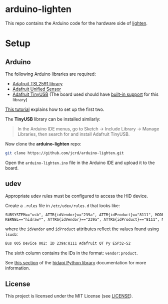 # arduino-lighten

This repo contains the Arduino code for the hardware side of [lighten][lighten].

[lighten]: https://github.com/jcrd/lighten

# Setup

## Arduino

The following Arduino libraries are required:

- [Adafruit TSL2591 library](https://github.com/adafruit/Adafruit_TSL2591_Library)
- [Adafruit Unified Sensor](https://github.com/adafruit/Adafruit_Sensor)
- [Adafruit TinyUSB](https://github.com/adafruit/Adafruit_TinyUSB_Arduino) (The board used should have [built-in support][support] for this library)

[support]:  https://github.com/adafruit/Adafruit_TinyUSB_Arduino#cores-with-built-in-support

[This tutorial](https://learn.adafruit.com/adafruit-tsl2591/wiring-and-test#install-adafruit-tsl2591-library-2980796) explains how to set up the first two.

The **TinyUSB** library can be installed similarly:
> In the Arduino IDE menus, go to Sketch -> Include Library -> Manage Libraries, then search for and install Adafruit TinyUSB.

Now clone the **arduino-lighten** repo:

```sh
git clone https://github.com/jcrd/arduino-lighten.git
```

Open the `arduino-lighten.ino` file in the Arduino IDE and upload it to the board.

## udev

Appropriate udev rules must be configured to access the HID device.

Create a `.rules` file in `/etc/udev/rules.d` that looks like:

```txt
SUBSYSTEM=="usb", ATTR{idVendor}=="239a", ATTR{idProduct}=="8111", MODE="0660", GROUP="plugdev", TAG+="uaccess", TAG+="udev-acl"
KERNEL=="hidraw*", ATTRS{idVendor}=="239a", ATTRS{idProduct}=="8111", MODE="0660", GROUP="plugdev", TAG+="uaccess", TAG+="udev-acl"
```

where the `idVendor` and `idProduct` attributes reflect the values found using `lsusb`:

```txt
Bus 005 Device 002: ID 239a:8111 Adafruit QT Py ESP32-S2
```

The sixth column contains the IDs in the format: `vendor:product`.

See [this section][udev] of the [hidapi Python library][hidapi] documentation for more information.

[udev]: https://pypi.org/project/hidapi/#udev-rules
[hidapi]: https://github.com/trezor/cython-hidapi

## License

This project is licensed under the MIT License (see [LICENSE](LICENSE)).
